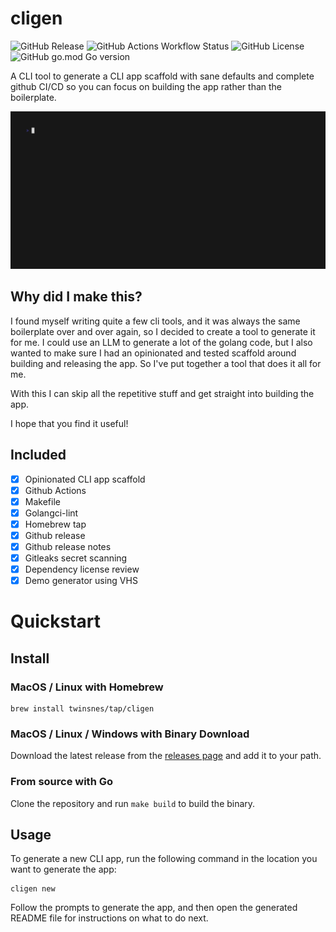 # cligen 

![GitHub Release](https://img.shields.io/github/v/release/twinsnes/cligen)
![GitHub Actions Workflow Status](https://img.shields.io/github/actions/workflow/status/twinsnes/cligen/ci.yml)
![GitHub License](https://img.shields.io/github/license/twinsnes/cligen)
![GitHub go.mod Go version](https://img.shields.io/github/go-mod/go-version/twinsnes/cligen)


A CLI tool to generate a CLI app scaffold with sane defaults and complete github CI/CD so you can focus on building the app rather than the boilerplate.

![Demo](demo.gif)

## Why did I make this?
I found myself writing quite a few cli tools, and it was always the same boilerplate over and over again, so I decided to create a tool to generate it for me. I could use an LLM to generate a lot of the golang code, but I also wanted to make sure I had an opinionated and tested scaffold around building and releasing the app. So I've put together a tool that does it all for me.

With this I can skip all the repetitive stuff and get straight into building the app.

I hope that you find it useful!

## Included

- [x] Opinionated CLI app scaffold
- [x] Github Actions
- [x] Makefile
- [x] Golangci-lint
- [x] Homebrew tap
- [x] Github release
- [x] Github release notes
- [x] Gitleaks secret scanning
- [x] Dependency license review
- [x] Demo generator using VHS 

# Quickstart

## Install
### MacOS / Linux with Homebrew

```shell
brew install twinsnes/tap/cligen
```

### MacOS / Linux / Windows with Binary Download

Download the latest release from the [releases page](https://github.com/twinsnes/cligen/releases) and add it to your path.

### From source with Go

Clone the repository and run `make build` to build the binary.

## Usage

To generate a new CLI app, run the following command in the location you want to generate the app:

```shell
cligen new
```

Follow the prompts to generate the app, and then open the generated README file for instructions on what to do next.
